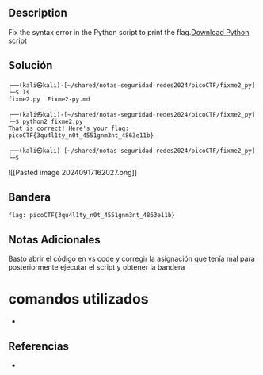 ## Description

Fix the syntax error in the Python script to print the flag.[Download Python script](https://artifacts.picoctf.net/c/5/fixme2.py)
## Solución 
```shell
┌──(kali㉿kali)-[~/shared/notas-seguridad-redes2024/picoCTF/fixme2_py]
└─$ ls
fixme2.py  Fixme2-py.md
                                                                                              
┌──(kali㉿kali)-[~/shared/notas-seguridad-redes2024/picoCTF/fixme2_py]
└─$ python2 fixme2.py 
That is correct! Here's your flag: picoCTF{3qu4l1ty_n0t_4551gnm3nt_4863e11b}
                                                                                              
┌──(kali㉿kali)-[~/shared/notas-seguridad-redes2024/picoCTF/fixme2_py]
└─$ 
```

![[Pasted image 20240917162027.png]]
## Bandera
```shell
flag: picoCTF{3qu4l1ty_n0t_4551gnm3nt_4863e11b}
```
## Notas Adicionales
Bastó abrir el código en vs code y corregir la asignación que tenía mal para posteriormente ejecutar el script y obtener la bandera
# comandos utilizados
- 
## Referencias
- 